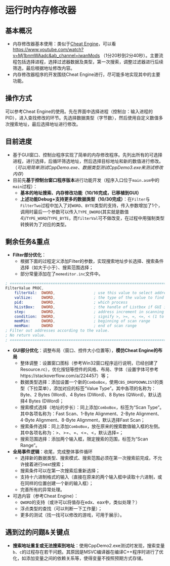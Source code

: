 # 运行时内存修改器

## 基本概况

- 内存修改器基本使用：类似于[Cheat Engine](https://www.cheatengine.org/)，可以看 https://www.youtube.com/watch?v=Mj1bnmWAadc&ab_channel=iwanMods （1分20秒到2分40秒）。主要流程包括选择进程，选择过滤器数据及类型，第一次搜索，调整过滤器进行后续筛选，最后根据地址修改内容。
- 内存修改器程序的开发围绕Cheat Engine进行，尽可能多地实现其中的主要功能。

## 操作方式

可以参考Cheat Engine的使用。先在界面中选择进程（控制台：输入进程的PID），进入查找修改的环节。先选择数据类型（字节数），然后使用自定义数值多次搜索地址，最后选择地址进行修改。

## 目前进度

- 基于GUI窗口、控制台程序实现了简单的内存修改程序。先列出所有的可选择进程，进行选择，后循环筛选地址，然后选择目标地址和新的数值进行修改。（*可以用简单测试CppDemo.exe、数据类型测试CppDemo3.exe来测试修改内存*）
- 目前先**基于控制台窗口程序版本**进行功能开发（程序入口位于`main.asm`中的`main`过程）：
  - **基本的地址搜索、内存修改功能（10/16完成，已移植到GUI）**
  - **上述功能Debug+支持更多的数据类型（10/30完成）**：在`Filter`与`FilterTwo`过程中加入了对`WORD`、`BYTE`类型的支持，传入参数增加了1个，调用时最后一个参数可以传入`TYPE_DWORD`(其实就是数值4)/`TYPE_WORD`/`TYPE_BYTE`，而`filterVal`可不做改变，在过程中用强制类型转换转为了对应的类型。

## 剩余任务&重点

- **Filter部分优化**：
  - 根据下面的过程定义添加Filter的参数，实现搜索地址步长选择、搜索条件选择（如大于小于）、搜索范围选择；
  - 部分常量添加在了`memeditor.inc`文件中。
```nasm
; ««««««««««««««««««««««««««««««««««««««««««««««««««««««««««««««««««««««««««««««
FilterValue PROC,
    filterVal:  DWORD,                 ; use this value to select addresses
    valSize:    DWORD,                 ; the type of the value to find
    pid:        DWORD,                 ; which process
    hListBox:   DWORD,                 ; the handle of Listbox if GUI is used
    step:       DWORD,                 ; address increment in scanning
    condition:  DWORD,                 ; signify >, >=, =, <=, < (1 to 5, see memeditor.inc)
    memMin:     DWORD,                 ; beginning of scan range
    memMax:     DWORD                  ; end of scan range
; Filter out addresses according to the value.
; No return value.
; ««««««««««««««««««««««««««««««««««««««««««««««««««««««««««««««««««««««««««««««
```
- **GUI部分优化**：调整布局（窗口、控件大小位置等），**模仿Cheat Engine的布局**
  - 整体调整：设置窗口图标（参考Win32窗口程序运行说明，已经创建了Resource.rc），优化按钮等控件的风格、布局、字体（设置字体可参考https://stackoverflow.com/a/224457）等；
  - 数据类型选择：添加设置一个新的`ComboBox`，使用`CBS_DROPDOWNLIST`的类型（下拉菜单），添加对应的标签“Value Type”。其中各项的名称为：Byte、2 Bytes (Word)、4 Bytes (DWord)、8 Bytes (QWord)，默认选择4 Bytes (DWord)；
  - 搜索模式选择（地址的步长）：同上添加`ComboBox`，标签为“Scan Type”。其中各项名称为：Fast Scan、1-Byte Alignment、2-Byte Alignment、4-Byte Alignment、8-Byte Alignment，默认选择Fast Scan；
  - 搜索条件选择：同上添加`ComboBox`，放在原来的搜索数值输入框的左侧。其中各项名称为：>、>=、=、<=、<，默认选择=；
  - 搜索范围选择：添加两个输入框，限定搜索的范围，标签为“Scan Range”。
- **全局事件逻辑**：收尾，完成整体事件循环
  - 选择新的数据类型、搜索模式、搜索范围必须在第一次搜索前完成，不允许接着进行next搜索；
  - 搜索条件可以在第一次搜索后重新选择；
  - 支持十六进制格式的输入（直接在原来的两个输入框中读取十六进制，或在同样的位置创建一个新的输入框）；
  - 完善所有的异常处理。
- 可选内容（参考Cheat Engine）：
  - `QWORD`的支持（或许可以将值存在edx、eax中，类似处理？）
  - 浮点类型的查找（可以判断一下工作量）；
  - 更多的测试（找一找可以修改的游戏，可用于展示）。

## 遇到过的问题&关键点

- **搜索地址重复或无法搜索到地址**：使用CppDemo2.exe测试时发现，搜索变量`b`、`c`的过程存在若干问题。其原因是MSVC编译器在编译C++程序时进行了优化，如添加变量之间的依赖关系等，使得变量不按照预期方式存储。
